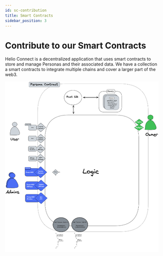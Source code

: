 ```yaml
---
id: sc-contribution
title: Smart Contracts
sidebar_position: 3
---
```

# Contribute to our Smart Contracts

Helio Connect is a decentralized application that uses smart contracts to store and manage Personas and their associated data. We have a collection a smart contracts to integrate multiple chains and cover a larger part of the web3.

![Architecture Diagram](./assets/sc-design.excalidraw.png)
